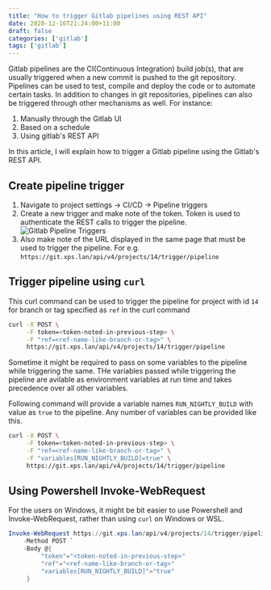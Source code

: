```yaml
---
title: "How to trigger Gitlab pipelines using REST API"
date: 2020-12-16T21:24:00+11:00
draft: false
categories: ['gitlab']
tags: ['gitlab']
---
```


Gitlab pipelines are the CI(Continuous Integration) build job(s), that are usually triggered when a new commit is pushed to the git repository. Pipelines can be used to test, compile and deploy the code or to automate certain tasks. In addition to changes in git repositories, pipelines can also be triggered through other mechanisms as well. For instance:

1. Manually through the Gitlab UI
1. Based on a schedule
1. Using gitlab's REST API

In this article, I will explain how to trigger a Gitlab pipeline using the Gitlab's REST API.

## Create pipeline trigger
1. Navigate to project settings -> CI/CD -> Pipeline triggers
1. Create a new trigger and make note of the token. Token is used to authenticate the REST calls to trigger the pipeline.
![Gitlab Pipeline Triggers](/static/static/gitlab-pipeline-triggers.png)
1. Also make note of the URL displayed in the same page that must be used to trigger the pipeline. For e.g. `https://git.xps.lan/api/v4/projects/14/trigger/pipeline`

## Trigger pipeline using `curl`

This curl command can be used to trigger the pipeline for project with id `14` for branch or tag specified as `ref` in the curl command

```bash
curl -X POST \
     -F token=<token-noted-in-previous-step> \
     -F "ref=<ref-name-like-branch-or-tag>" \
     https://git.xps.lan/api/v4/projects/14/trigger/pipeline
```

Sometime it might be required to pass on some variables to the pipeline while triggering the same. THe variables passed while triggering the pipeline are avilable as environment variables at run time and takes precedence over all other variables.

Following command will provide a variable names `RUN_NIGHTLY_BUILD` with value as `true` to the pipeline. Any number of variables can be provided like this.

```bash
curl -X POST \
     -F token=<token-noted-in-previous-step> \
     -F "ref=<ref-name-like-branch-or-tag>" \
     -F "variables[RUN_NIGHTLY_BUILD]=true" \
     https://git.xps.lan/api/v4/projects/14/trigger/pipeline
```

## Using Powershell Invoke-WebRequest 

For the users on Windows, it might be bit easier to use Powershell and Invoke-WebRequest, rather than using `curl` on Windows or WSL.

```powershell
Invoke-WebRequest https://git.xps.lan/api/v4/projects/14/trigger/pipeline `
    -Method POST `
    -Body @{
         "token"="<token-noted-in-previous-step>"
         "ref"="<ref-name-like-branch-or-tag>"
         "variables[RUN_NIGHTLY_BUILD]"="true"
     }
```
